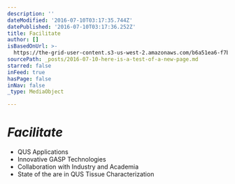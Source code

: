 ```yaml
---
description: ''
dateModified: '2016-07-10T03:17:35.744Z'
datePublished: '2016-07-10T03:17:36.252Z'
title: Facilitate
author: []
isBasedOnUrl: >-
  https://the-grid-user-content.s3-us-west-2.amazonaws.com/b6a51ea6-f7be-42fc-a90f-6059cf865cfc.png
sourcePath: _posts/2016-07-10-here-is-a-test-of-a-new-page.md
starred: false
inFeed: true
hasPage: false
inNav: false
_type: MediaObject

---
```

# _**Facilitate**_

* QUS Applications
* Innovative GASP Technologies
* Collaboration with Industry and Academia
* State of the are in QUS Tissue Characterization